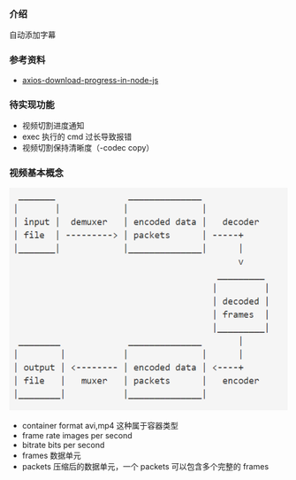 ### 介绍

自动添加字幕

### 参考资料

- [axios-download-progress-in-node-js](https://futurestud.io/tutorials/axios-download-progress-in-node-js)

### 待实现功能

- 视频切割进度通知
- exec 执行的 cmd 过长导致报错
- 视频切割保持清晰度（-codec copy）

### 视频基本概念

![](../../assets/2020-10-10-23-30-24.png)

- container format
  avi,mp4 这种属于容器类型
- frame rate
  images per second
- bitrate
  bits per second
- frames
  数据单元
- packets
  压缩后的数据单元，一个 packets 可以包含多个完整的 frames
